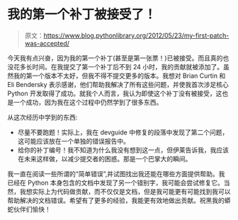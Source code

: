 # 我的第一个补丁被接受了！

> 原文：<https://www.blog.pythonlibrary.org/2012/05/23/my-first-patch-was-accepted/>

今天我有点兴奋，因为我的第一个补丁(甚至是第一张票！)已被接受。而且真的也没花多长时间。在我提交了第一个补丁后不到 24 小时，我的贡献就被添加了。虽然我的第一个版本不太好，但我不得不提交更多的版本。我想对 Brian Curtin 和 Eli Bendersky 表示感谢，他们帮助我解决了所有这些问题，并使我首次涉足核心 Python 开发取得了成功。就我个人而言，我认为即使这个补丁没有被接受，这也是一个成功，因为我在这个过程中仍然学到了很多东西。

从这次经历中学到的东西:

*   尽量不要跑题！实际上，我在 devguide 中修复的段落中发现了第二个问题，这可能应该放在一个单独的错误报告中。
*   给你的补丁编号！我不知道为什么我没有想到这一点，但伊莱告诉我，我应该在未来这样做，以减少提交者的困惑。那是一个巴掌大的瞬间。

我一直在阅读一些所谓的“简单错误”,并试图找出我还能在哪些方面提供帮助。我已经在 Python 本身包含的文档中发现了另一个错别字，我可能会尝试修复它。当然，我想实际上为代码做贡献，而不仅仅是文档，但是我可能更有可能找到我可以帮助解决的文档错误。希望有了更多的经验，我能更有效地做出贡献。祝黑我的蟒蛇伙伴们愉快！